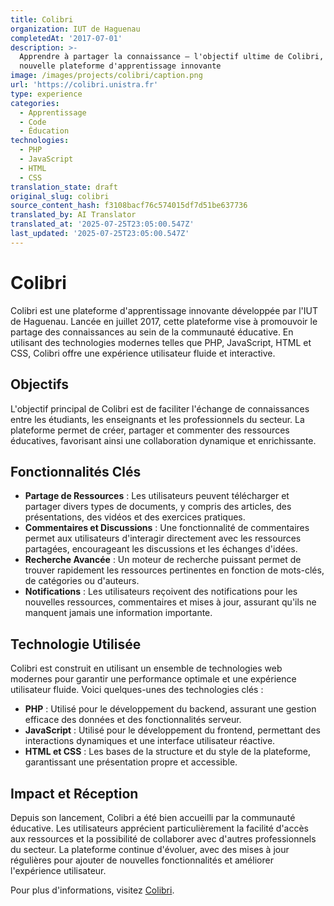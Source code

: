```yaml
---
title: Colibri
organization: IUT de Haguenau
completedAt: '2017-07-01'
description: >-
  Apprendre à partager la connaissance — l'objectif ultime de Colibri, la
  nouvelle plateforme d'apprentissage innovante
image: /images/projects/colibri/caption.png
url: 'https://colibri.unistra.fr'
type: experience
categories:
  - Apprentissage
  - Code
  - Éducation
technologies:
  - PHP
  - JavaScript
  - HTML
  - CSS
translation_state: draft
original_slug: colibri
source_content_hash: f3108bacf76c574015df7d51be637736
translated_by: AI Translator
translated_at: '2025-07-25T23:05:00.547Z'
last_updated: '2025-07-25T23:05:00.547Z'
---
```


# Colibri

Colibri est une plateforme d'apprentissage innovante développée par l'IUT de Haguenau. Lancée en juillet 2017, cette plateforme vise à promouvoir le partage des connaissances au sein de la communauté éducative. En utilisant des technologies modernes telles que PHP, JavaScript, HTML et CSS, Colibri offre une expérience utilisateur fluide et interactive.

## Objectifs

L'objectif principal de Colibri est de faciliter l'échange de connaissances entre les étudiants, les enseignants et les professionnels du secteur. La plateforme permet de créer, partager et commenter des ressources éducatives, favorisant ainsi une collaboration dynamique et enrichissante.

## Fonctionnalités Clés

- **Partage de Ressources** : Les utilisateurs peuvent télécharger et partager divers types de documents, y compris des articles, des présentations, des vidéos et des exercices pratiques.
- **Commentaires et Discussions** : Une fonctionnalité de commentaires permet aux utilisateurs d'interagir directement avec les ressources partagées, encourageant les discussions et les échanges d'idées.
- **Recherche Avancée** : Un moteur de recherche puissant permet de trouver rapidement les ressources pertinentes en fonction de mots-clés, de catégories ou d'auteurs.
- **Notifications** : Les utilisateurs reçoivent des notifications pour les nouvelles ressources, commentaires et mises à jour, assurant qu'ils ne manquent jamais une information importante.

## Technologie Utilisée

Colibri est construit en utilisant un ensemble de technologies web modernes pour garantir une performance optimale et une expérience utilisateur fluide. Voici quelques-unes des technologies clés :

- **PHP** : Utilisé pour le développement du backend, assurant une gestion efficace des données et des fonctionnalités serveur.
- **JavaScript** : Utilisé pour le développement du frontend, permettant des interactions dynamiques et une interface utilisateur réactive.
- **HTML et CSS** : Les bases de la structure et du style de la plateforme, garantissant une présentation propre et accessible.

## Impact et Réception

Depuis son lancement, Colibri a été bien accueilli par la communauté éducative. Les utilisateurs apprécient particulièrement la facilité d'accès aux ressources et la possibilité de collaborer avec d'autres professionnels du secteur. La plateforme continue d'évoluer, avec des mises à jour régulières pour ajouter de nouvelles fonctionnalités et améliorer l'expérience utilisateur.

Pour plus d'informations, visitez [Colibri](https://colibri.unistra.fr).
